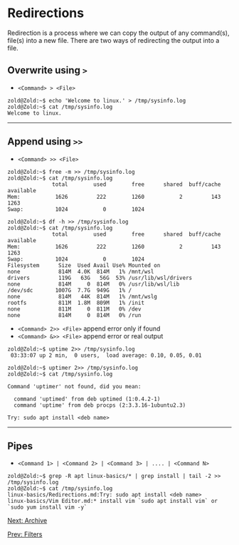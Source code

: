 # Redirections

Redirection is a process where we can copy the output of any command(s), file(s) into a new file. There are two ways of redirecting the output into a file.

## Overwrite using `>`

* `<Command> > <File>`

``` console
zold@Zold:~$ echo 'Welcome to linux.' > /tmp/sysinfo.log
zold@Zold:~$ cat /tmp/sysinfo.log
Welcome to linux.
```

***

## Append using `>>`

* `<Command> >> <File>`

``` console
zold@Zold:~$ free -m >> /tmp/sysinfo.log
zold@Zold:~$ cat /tmp/sysinfo.log
              total        used        free      shared  buff/cache   available
Mem:           1626         222        1260           2         143        1263
Swap:          1024           0        1024

zold@Zold:~$ df -h >> /tmp/sysinfo.log
zold@Zold:~$ cat /tmp/sysinfo.log
              total        used        free      shared  buff/cache   available
Mem:           1626         222        1260           2         143        1263
Swap:          1024           0        1024
Filesystem      Size  Used Avail Use% Mounted on
none            814M  4.0K  814M   1% /mnt/wsl
drivers         119G   63G   56G  53% /usr/lib/wsl/drivers
none            814M     0  814M   0% /usr/lib/wsl/lib
/dev/sdc       1007G  7.7G  949G   1% /
none            814M   44K  814M   1% /mnt/wslg
rootfs          811M  1.8M  809M   1% /init
none            811M     0  811M   0% /dev
none            814M     0  814M   0% /run
```

* `<Command> 2>> <File>` append error only if found
* `<Command> &>> <File>` append error or real output

``` console
zold@Zold:~$ uptime 2>> /tmp/sysinfo.log
 03:33:07 up 2 min,  0 users,  load average: 0.10, 0.05, 0.01

zold@Zold:~$ uptimer 2>> /tmp/sysinfo.log
zold@Zold:~$ cat /tmp/sysinfo.log

Command 'uptimer' not found, did you mean:

  command 'uptimed' from deb uptimed (1:0.4.2-1)
  command 'uptime' from deb procps (2:3.3.16-1ubuntu2.3)

Try: sudo apt install <deb name>
```

***

## Pipes

* `<Command 1> | <Command 2> | <Command 3> | .... | <Command N>`

``` console
zold@Zold:~$ grep -R apt linux-basics/* | grep install | tail -2 >> /tmp/sysinfo.log
zold@Zold:~$ cat /tmp/sysinfo.log
linux-basics/Redirections.md:Try: sudo apt install <deb name>
linux-basics/Vim Editor.md:* install vim `sudo apt install vim` or `sudo yum install vim -y`
```

[Next: Archive](./Archive.md)

[Prev: Filters](./Filters.md)
